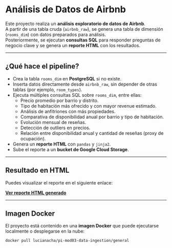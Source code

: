 # Análisis de Datos de Airbnb

Este proyecto realiza un **análisis exploratorio de datos de Airbnb**.  
A partir de una tabla cruda (`airbnb_raw`), se genera una tabla de dimensión (`rooms_dim`) con datos preparados para análisis.  
Posteriormente, se ejecutan **consultas SQL** para responder preguntas de negocio clave y se genera un **reporte HTML** con los resultados.

---

## ¿Qué hace el pipeline?

- Crea la tabla `rooms_dim` en **PostgreSQL** si no existe.
- Inserta datos directamente desde `airbnb_raw`, sin depender de otras tablas (por ejemplo, `room_types`).
- Ejecuta múltiples consultas SQL sobre `rooms_dim`, entre ellas:
  - Precio promedio por barrio y distrito.
  - Tipo de habitación más ofrecido y con mayor revenue estimado.
  - Análisis de anfitriones con más propiedades.
  - Comparativa de disponibilidad anual por barrio y tipo de habitación.
  - Evolución mensual de reseñas.
  - Detección de outliers en precios.
  - Relación entre disponibilidad anual y cantidad de reseñas (proxy de ocupación).
- Genera un **reporte HTML** con `pandas` y `jinja2`.
- Sube el reporte a un **bucket de Google Cloud Storage**.

---

##  Resultado en HTML

Puedes visualizar el reporte en el siguiente enlace:

[**Ver reporte HTML generado**](https://pi-mod03-data-ingestion-stage-314936653450.europe-west1.run.app/)

---

## Imagen Docker

El proyecto está contenido en una **imagen Docker** que puede ejecutarse localmente o desplegarse en la nube:

```bash
docker pull lucianacha/pi-mod03-data-ingestion/general